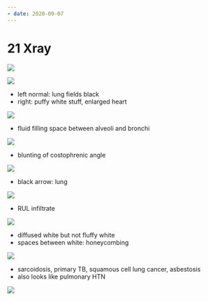 ```yaml
---
- date: 2020-09-07
---
```


# 21 Xray

![](https://photos.thisispiggy.com/file/wikiFiles/HwsaatT.jpg)

![](https://photos.thisispiggy.com/file/wikiFiles/oD7fUvp.jpg)

- left normal: lung fields black
- right: puffy white stuff, enlarged heart

![](https://photos.thisispiggy.com/file/wikiFiles/n8woPTm.jpg)

- fluid filling space between alveoli and bronchi

![](https://photos.thisispiggy.com/file/wikiFiles/r2b5QMd.jpg)

- blunting of costophrenic angle

![](https://photos.thisispiggy.com/file/wikiFiles/eHYsiSC.jpg)

- black arrow: lung

![](https://photos.thisispiggy.com/file/wikiFiles/9BDn9q5.jpg)

- RUL infiltrate

![](https://photos.thisispiggy.com/file/wikiFiles/DDAy5TJ.jpg)

- diffused white but not fluffy white
- spaces between white: honeycombing

![](https://photos.thisispiggy.com/file/wikiFiles/4RnoEcW.jpg)

- sarcoidosis, primary TB, squamous cell lung cancer, asbestosis
- also looks like pulmonary HTN

![](https://photos.thisispiggy.com/file/wikiFiles/vR7vMGK.jpg)
